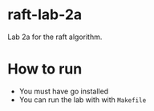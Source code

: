 # raft-lab-2a
Lab 2a for the raft algorithm.

# How to run 
+ You must have go installed
+ You can run the lab with with `Makefile`